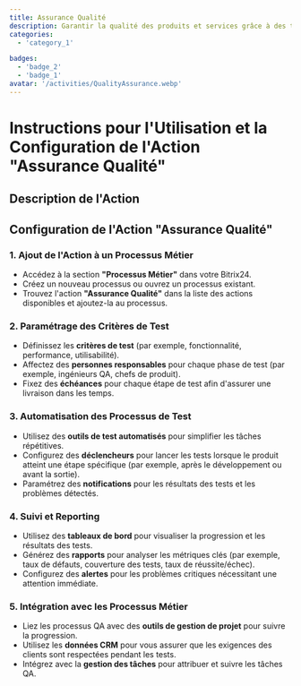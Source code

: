 ```yaml
---
title: Assurance Qualité
description: Garantir la qualité des produits et services grâce à des tests rigoureux.
categories:
  - 'category_1'

badges:
  - 'badge_2'
  - 'badge_1'
avatar: '/activities/QualityAssurance.webp'
---
```

# Instructions pour l'Utilisation et la Configuration de l'Action "Assurance Qualité"

## Description de l'Action

## **Configuration de l'Action "Assurance Qualité"**

### 1. Ajout de l'Action à un Processus Métier
- Accédez à la section **"Processus Métier"** dans votre Bitrix24.
- Créez un nouveau processus ou ouvrez un processus existant.
- Trouvez l'action **"Assurance Qualité"** dans la liste des actions disponibles et ajoutez-la au processus.

### 2. Paramétrage des Critères de Test
- Définissez les **critères de test** (par exemple, fonctionnalité, performance, utilisabilité).
- Affectez des **personnes responsables** pour chaque phase de test (par exemple, ingénieurs QA, chefs de produit).
- Fixez des **échéances** pour chaque étape de test afin d'assurer une livraison dans les temps.

### 3. Automatisation des Processus de Test
- Utilisez des **outils de test automatisés** pour simplifier les tâches répétitives.
- Configurez des **déclencheurs** pour lancer les tests lorsque le produit atteint une étape spécifique (par exemple, après le développement ou avant la sortie).
- Paramétrez des **notifications** pour les résultats des tests et les problèmes détectés.

### 4. Suivi et Reporting
- Utilisez des **tableaux de bord** pour visualiser la progression et les résultats des tests.
- Générez des **rapports** pour analyser les métriques clés (par exemple, taux de défauts, couverture des tests, taux de réussite/échec).
- Configurez des **alertes** pour les problèmes critiques nécessitant une attention immédiate.

### 5. Intégration avec les Processus Métier
- Liez les processus QA avec des **outils de gestion de projet** pour suivre la progression.
- Utilisez les **données CRM** pour vous assurer que les exigences des clients sont respectées pendant les tests.
- Intégrez avec la **gestion des tâches** pour attribuer et suivre les tâches QA.